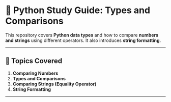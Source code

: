 # 🐍 Python Study Guide: Types and Comparisons

This repository covers **Python data types** and how to compare **numbers and strings** using different operators. It also introduces **string formatting**.

---

## 📌 Topics Covered

1. **Comparing Numbers**
2. **Types and Comparisons**
3. **Comparing Strings (Equality Operator)**
4. **String Formatting**

---
